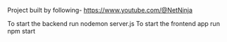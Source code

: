 Project built by following- https://www.youtube.com/@NetNinja

To start the backend run nodemon server.js
To start the frontend app run npm start

